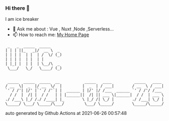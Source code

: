 ### Hi there 👋

I am ice breaker

- 💬 Ask me about : Vue , Nuxt ,Node ,Serverless...
- 📫 How to reach me: [My Home Page](https://icebreaker.top/)

```
 _   _  _____  _____     
| | | ||_   _|/  __ \  _ 
| | | |  | |  | /  \/ (_)
| | | |  | |  | |        
| |_| |  | |  | \__/\  _ 
 \___/   \_/   \____/ (_)
                         
                         
 _____  _____  _____  __           _____   ____          _____   ____ 
/ __  \|  _  |/ __  \/  |         |  _  | / ___|        / __  \ / ___|
`' / /'| |/' |`' / /'`| |  ______ | |/' |/ /___  ______ `' / /'/ /___ 
  / /  |  /| |  / /   | | |______||  /| || ___ \|______|  / /  | ___ \
./ /___\ |_/ /./ /____| |_        \ |_/ /| \_/ |        ./ /___| \_/ |
\_____/ \___/ \_____/\___/         \___/ \_____/        \_____/\_____/
```

auto generated by Github Actions at 2021-06-26 00:57:48

